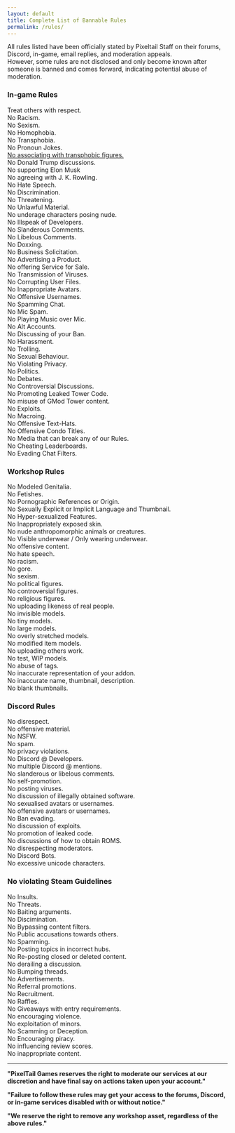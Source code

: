 ```yaml
---
layout: default
title: Complete List of Bannable Rules
permalink: /rules/
---
```


All rules listed have been officially stated by Pixeltail Staff on their forums, Discord, in-game, email replies, and moderation appeals.  <br>
However, some rules are not disclosed and only become known after someone is banned and comes forward, indicating potential abuse of moderation.

### In-game Rules
Treat others with respect. <br>
No Racism. <br>
No Sexism. <br>
No Homophobia. <br>
No Transphobia. <br>
No Pronoun Jokes. <br>
[No associating with transphobic figures.](https://i.imgur.com/fBf7xHt.png) <br>
No Donald Trump discussions. <br>
No supporting Elon Musk <br>
No agreeing with J. K. Rowling. <br>
No Hate Speech. <br>
No Discrimination. <br>
No Threatening. <br>
No Unlawful Material. <br>
No underage characters posing nude. <br>
No Illspeak of Developers. <br>
No Slanderous Comments. <br>
No Libelous Comments. <br>
No Doxxing. <br>
No Business Solicitation. <br>
No Advertising a Product. <br>
No offering Service for Sale. <br>
No Transmission of Viruses. <br>
No Corrupting User Files. <br>
No Inappropriate Avatars. <br>
No Offensive Usernames. <br>
No Spamming Chat. <br>
No Mic Spam. <br>
No Playing Music over Mic. <br>
No Alt Accounts. <br>
No Discussing of your Ban. <br>
No Harassment. <br>
No Trolling. <br>
No Sexual Behaviour. <br>
No Violating Privacy. <br>
No Politics. <br>
No Debates. <br>
No Controversial Discussions. <br>
No Promoting Leaked Tower Code. <br>
No misuse of GMod Tower content. <br>
No Exploits. <br>
No Macroing. <br>
No Offensive Text-Hats. <br>
No Offensive Condo Titles. <br>
No Media that can break any of our Rules. <br>
No Cheating Leaderboards. <br>
No Evading Chat Filters. <br>

### Workshop Rules <br>
No Modeled Genitalia. <br>
No Fetishes. <br>
No Pornographic References or Origin. <br>
No Sexually Explicit or Implicit Language and Thumbnail. <br>
No Hyper-sexualized Features. <br>
No Inappropriately exposed skin. <br>
No nude anthropomorphic animals or creatures. <br>
No Visible underwear / Only wearing underwear. <br>
No offensive content. <br>
No hate speech. <br>
No racism. <br>
No gore. <br>
No sexism. <br>
No political figures. <br>
No controversial figures. <br>
No religious figures. <br>
No uploading likeness of real people. <br>
No invisible models. <br>
No tiny models. <br>
No large models. <br>
No overly stretched models. <br>
No modified item models. <br>
No uploading others work. <br>
No test, WIP models. <br>
No abuse of tags. <br>
No inaccurate representation of your addon. <br>
No inaccurate name, thumbnail, description. <br>
No blank thumbnails. <br>

### Discord Rules <br>
No disrespect. <br>
No offensive material. <br>
No NSFW. <br>
No spam. <br>
No privacy violations. <br>
No Discord @ Developers. <br>
No multiple Discord @ mentions. <br>
No slanderous or libelous comments. <br>
No self-promotion. <br>
No posting viruses. <br>
No discussion of illegally obtained software. <br>
No sexualised avatars or usernames. <br>
No offensive avatars or usernames. <br>
No Ban evading. <br>
No discussion of exploits. <br>
No promotion of leaked code. <br>
No discussions of how to obtain ROMS. <br>
No disrespecting moderators. <br>
No Discord Bots. <br>
No excessive unicode characters. <br>

### No violating Steam Guidelines <br>
No Insults. <br>
No Threats. <br>
No Baiting arguments. <br>
No Discimination. <br>
No Bypassing content filters. <br>
No Public accusations towards others. <br>
No Spamming. <br>
No Posting topics in incorrect hubs. <br>
No Re-posting closed or deleted content. <br>
No derailing a discussion. <br>
No Bumping threads. <br>
No Advertisements. <br>
No Referral promotions. <br>
No Recruitment. <br>
No Raffles. <br>
No Giveaways with entry requirements. <br>
No encouraging violence. <br>
No exploitation of minors. <br>
No Scamming or Deception. <br>
No Encouraging piracy. <br>
No influencing review scores. <br>
No inappropriate content.

---

**"PixelTail Games reserves the right to moderate our services at our discretion and have final say on actions taken upon your account."**

**"Failure to follow these rules may get your access to the forums, Discord, or in-game services disabled with or without notice."**

**"We reserve the right to remove any workshop asset, regardless of the above rules."**
